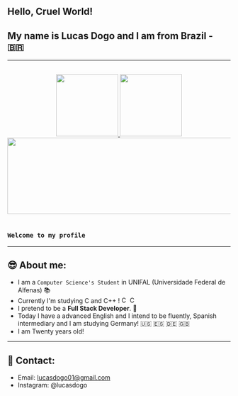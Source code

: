 
## Hello, Cruel World!
## My name is Lucas Dogo and I am from Brazil - :brazil:

---

</br>

<div align="center">
    <a href="https://github.com/Dogolaa">
        <img height="140em" src="https://github-readme-stats.vercel.app/api?username=Dogolaa&theme=react&show_icons=true&count_private=true">
        <img height="140em" src="https://github-readme-stats.vercel.app/api/top-langs/?username=Dogolaa&theme=react&layout=compact">
         <img height="172cm" width="1000cm" src="https://github-readme-streak-stats.herokuapp.com/?user=Dogolaa&theme=react">
    </a>
</div>

 </br>

### `Welcome to my profile`
--- 
## 😎 About me:
- I am a `Computer Science's Student` in UNIFAL (Universidade Federal de Alfenas) 📚
- Currently I'm studying C and C++ ! <img alt="C" width="15" src="https://images.vexels.com/media/users/3/166179/isolated/preview/b83d6b47a9502dfaf535087627a8bf96-icone-da-linguagem-de-programacao-c.png"> <img alt="CPlusPlus" width="15" src="https://upload.wikimedia.org/wikipedia/commons/thumb/1/18/ISO_C%2B%2B_Logo.svg/1822px-ISO_C%2B%2B_Logo.svg.png">
- I pretend to be a **Full Stack Developer**. 🤖
- Today I have a advanced English and I intend to be fluently, Spanish intermediary and I am studying Germany! 🇺🇸 🇪🇸 🇩🇪 🇬🇧
- I am Twenty years old! 

--- 
## 📱 Contact:
- Email: lucasdogo01@gmail.com
- Instagram: @lucasdogo

 
 



